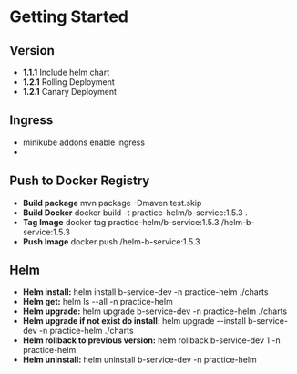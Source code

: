 # Getting Started

## Version
* **1.1.1** Include helm chart
* **1.2.1** Rolling Deployment
* **1.2.1** Canary Deployment

## Ingress
* minikube addons enable ingress
* 

## Push to Docker Registry
* **Build package** mvn package -Dmaven.test.skip
* **Build Docker** docker build -t practice-helm/b-service:1.5.3 .
* **Tag Image** docker tag practice-helm/b-service:1.5.3 <repo>/helm-b-service:1.5.3
* **Push Image** docker push <repo>/helm-b-service:1.5.3

## Helm
* **Helm install:** helm install b-service-dev -n practice-helm ./charts
* **Helm get:** helm ls --all -n practice-helm
* **Helm upgrade:** helm upgrade b-service-dev -n practice-helm ./charts
* **Helm upgrade if not exist do install:** helm upgrade --install b-service-dev -n practice-helm ./charts
* **Helm rollback to previous version:** helm rollback b-service-dev 1 -n practice-helm
* **Helm uninstall:** helm uninstall b-service-dev -n practice-helm

